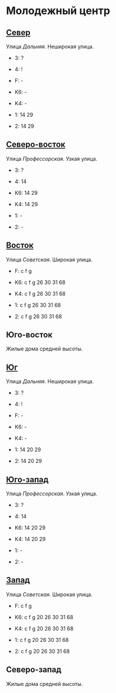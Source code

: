 # Молодежный центр

## [Север](./10580070.md)

Улица *Дальняя*.
Неширокая улица.

* 3:    ?
* 4:    !
* F:    -

* K6:   -
* K4:   -
* 1:    14  29
* 2:    14  29

## [Северо-восток](./10590075.md)

Улица *Профессорская*.
Узкая улица.

* 3:    ?
* 4:    14

* K6:   14  29
* K4:   14  29
* 1:    -
* 2:    -

## [Восток](./10590090.md)

Улица *Советская*.
Широкая улица.

* F:    c   f   g

* K6:   c   f   g
        26  30  31  68
* K4:   c   f   g
        26  30  31  68
* 1:    c   f   g
        26  30  31  68
* 2:    c   f   g
        26  30  31  68

## Юго-восток

Жилые дома средней высоты.

## [Юг](./10580095.md)

Улица *Дальняя*.
Неширокая улица.

* 3:    ?
* 4:    !
* F:    -

* K6:   -
* K4:   -
* 1:    14  20  29
* 2:    14  20  29

## [Юго-запад](./10575095.md)

Улица *Профессорская*.
Узкая улица.

* 3:    ?
* 4:    14

* K6:   14  20  29
* K4:   14  20  29
* 1:    -
* 2:    -

## [Запад](./10570090.md)

Улица *Советская*.
Широкая улица.

* F:    c   f   g

* K6:   c   f   g
        20  26  30  31  68
* K4:   c   f   g
        20  26  30  31  68
* 1:    c   f   g
        20  26  30  31  68
* 2:    c   f   g
        20  26  30  31  68

## Северо-запад

Жилые дома средней высоты.
